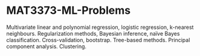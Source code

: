 # MAT3373-ML-Problems
Multivariate linear and polynomial regression, logistic regression, k-nearest neighbours. Regularization methods, Bayesian inference, naïve Bayes classification. Cross-validation, bootstrap. Tree-based methods. Principal component analysis. Clustering.

